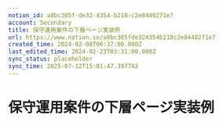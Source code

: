 ```yaml
---
notion_id: a8bc305f-de32-4354-b218-c2e8440271e7
account: Secondary
title: 保守運用案件の下層ページ実装例
url: https://www.notion.so/a8bc305fde324354b218c2e8440271e7
created_time: 2024-02-08T06:37:00.000Z
last_edited_time: 2024-02-23T03:31:00.000Z
sync_status: placeholder
sync_time: 2025-07-12T15:01:47.397742
---
```

# 保守運用案件の下層ページ実装例
